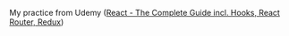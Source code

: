 My practice from Udemy (<a href="https://www.udemy.com/react-the-complete-guide-incl-redux">React - The Complete Guide incl. Hooks, React Router, Redux</a>)
